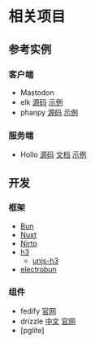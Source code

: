 # 相关项目

## 参考实例

### 客户端
- Mastodon
- elk [源码](https://github.com/elk-zone/elk) [示例](https://main.elk.zone/home)
- phanpy [源码](https://github.com/cheeaun/phanpy) [示例](https://phanpy.social/)

### 服务端
- Hollo [源码](https://github.com/dahlia/hollo) [文档](https://docs.hollo.social/) [示例](http://hollo.1dian.site/)

## 开发

### 框架
- [Bun](https://bun.net.cn/)
- [Nuxt](https://nuxt.com.cn/)
- [Nirto](https://nitro.build/)
- [h3](https://h3.unjs.io/)
	- [unjs-h3](https://ezdoc.cn/docs/unjs-h3/)
- [electrobun](https://www.electrobun.dev/)

### 组件
- fedify [官网](https://fedify.dev/)
- drizzle [中文](https://drizzle.zhcndoc.com/) [官网](https://orm.drizzle.team/)
- [pglite]


